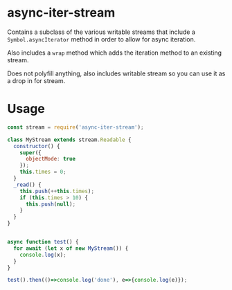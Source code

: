 # async-iter-stream

Contains a subclass of the various writable streams that include a `Symbol.asyncIterator` method in order to allow for async iteration.

Also includes a `wrap` method which adds the iteration method to an existing stream.

Does not polyfill anything, also includes writable stream so you can use it as a drop in for stream.


# Usage

```js
const stream = require('async-iter-stream');

class MyStream extends stream.Readable {
  constructor() {
    super({
      objectMode: true
    });
    this.times = 0;
  }
  _read() {
    this.push(++this.times);
    if (this.times > 10) {
      this.push(null);
    }
  }
}


async function test() {
  for await (let x of new MyStream()) {
    console.log(x);
  }
}

test().then(()=>console.log('done'), e=>{console.log(e)});

```
